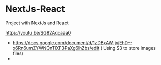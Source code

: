 # NextJs-React
Project with NextJs and React


https://youtu.be/SG82Aqcaaa0 

- https://docs.google.com/document/d/1zDBxAW-jvjEhD--x6Rn6umZYWNQnTiXF3PaXg6lhZbs/edit ( Using S3 to store images files)
- 



